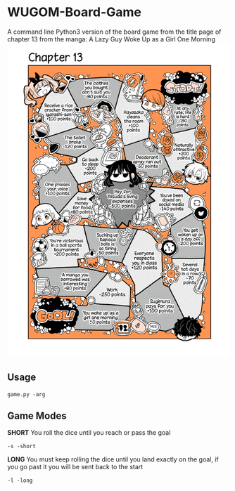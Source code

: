 # WUGOM-Board-Game
A command line Python3 version of the board game from the title page of chapter 13 from the manga: A Lazy Guy Woke Up as a Girl One Morning
![chapter-13-title-page](game-board.png)
## Usage
```shell
game.py -arg
```
## Game Modes
**SHORT**
You roll the dice until you reach or pass the goal
```shell
-s -short
```
**LONG**
You must keep rolling the dice until you land exactly on the goal, if you go past it you will be sent back to the start
```shell
-l -long
```
